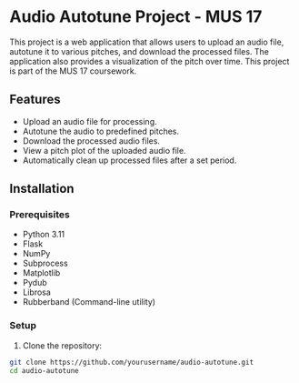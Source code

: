 # Audio Autotune Project - MUS 17

This project is a web application that allows users to upload an audio file, autotune it to various pitches, and download the processed files. The application also provides a visualization of the pitch over time. This project is part of the MUS 17 coursework.

## Features

- Upload an audio file for processing.
- Autotune the audio to predefined pitches.
- Download the processed audio files.
- View a pitch plot of the uploaded audio file.
- Automatically clean up processed files after a set period.

## Installation

### Prerequisites

- Python 3.11
- Flask
- NumPy
- Subprocess
- Matplotlib
- Pydub
- Librosa
- Rubberband (Command-line utility)

### Setup

1. Clone the repository:

```bash
git clone https://github.com/yourusername/audio-autotune.git
cd audio-autotune
